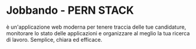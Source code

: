 # Jobbando - PERN STACK
 è un'applicazione web moderna per tenere traccia delle tue candidature, monitorare lo stato delle applicazioni e organizzare al meglio la tua ricerca di lavoro. Semplice, chiara ed efficace.
